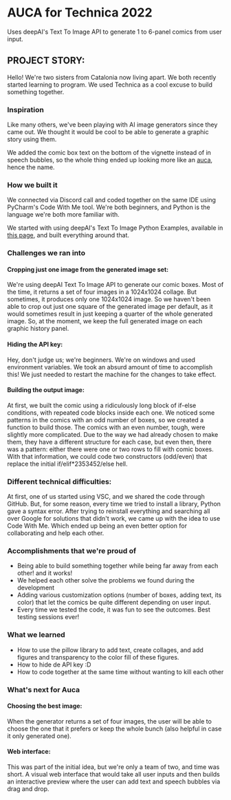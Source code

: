 # AUCA for Technica 2022
Uses deepAI's Text To Image API to generate 1 to 6-panel comics from user input.

## PROJECT STORY:
Hello! We're two sisters from Catalonia now living apart. We both recently started learning to program. We used Technica as a cool excuse to build something together.

### Inspiration
Like many others, we've been playing with AI image generators since they came out. We thought it would be cool to be able to generate a graphic story using them.

We added the comic box text on the bottom of the vignette instead of in speech bubbles, so the whole thing ended up looking more like an [auca](https://en.wikipedia.org/wiki/Auca_(cartoon)), hence the name.

### How we built it
We connected via Discord call and coded together on the same IDE using PyCharm's Code With Me tool. We're both beginners, and Python is the language we're both more familiar with.

We started with using deepAI's Text To Image Python Examples, available in [this page](https://deepai.org/machine-learning-model/text2img), and built everything around that.

### Challenges we ran into
#### Cropping just one image from the generated image set:
We're using deepAI Text To Image API to generate our comic boxes. Most of the time, it returns a set of four images in a 1024x1024 collage. But sometimes, it produces only one 1024x1024 image. So we haven't been able to crop out just one square of the generated image per default, as it would sometimes result in just keeping a quarter of the whole generated image. So, at the moment, we keep the full generated image on each graphic history panel.
#### Hiding the API key:
Hey, don't judge us; we're beginners. We're on windows and used environment variables. We took an absurd amount of time to accomplish this! We just needed to restart the machine for the changes to take effect.
#### Building the output image:
At first, we built the comic using a ridiculously long block of if-else conditions, with repeated code blocks inside each one. We noticed some patterns in the comics with an odd number of boxes, so we created a function to build those. The comics with an even number, tough, were slightly more complicated. Due to the way we had already chosen to make them, they have a different structure for each case, but even then, there was a pattern: either there were one or two rows to fill with comic boxes. With that information, we could code two constructors (odd/even) that replace the initial if/elif*2353452/else hell.
### Different technical difficulties: 
At first, one of us started using VSC, and we shared the code through GitHub. But, for some reason, every time we tried to install a library, Python gave a syntax error. After trying to reinstall everything and searching all over Google for solutions that didn't work, we came up with the idea to use Code With Me. Which ended up being an even better option for collaborating and help each other.

### Accomplishments that we're proud of
- Being able to build something together while being far away from each other! and it works!
- We helped each other solve the problems we found during the development
- Adding various customization options (number of boxes, adding text, its color) that let the comics be quite different depending on user input. 
- Every time we tested the code, it was fun to see the outcomes. Best testing sessions ever!

### What we learned
- How to use the pillow library to add text, create collages, and add figures and transparency to the color fill of these figures.
- How to hide de API key :D
- How to code together at the same time without wanting to kill each other

### What's next for Auca
#### Choosing the best image:
When the generator returns a set of four images, the user will be able to choose the one that it prefers or keep the whole bunch (also helpful in case it only generated one).
#### Web interface:
This was part of the initial idea, but we're only a team of two, and time was short. A visual web interface that would take all user inputs and then builds an interactive preview where the user can add text and speech bubbles via drag and drop.

